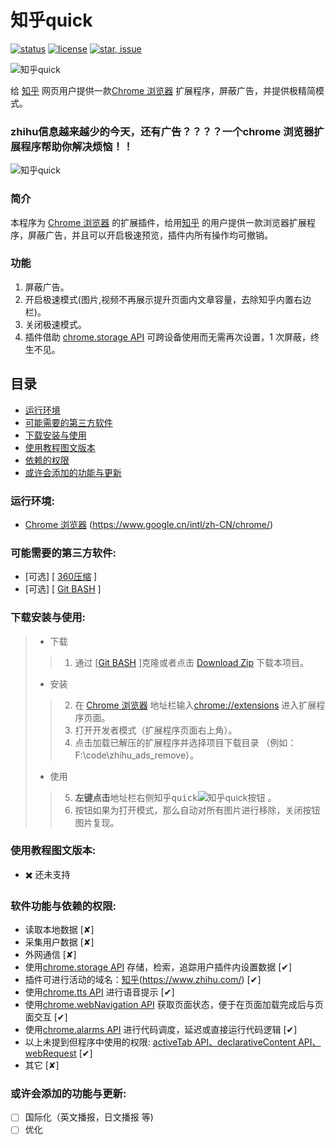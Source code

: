 # 知乎quick

[![status](https://img.shields.io/badge/status-stable-green.svg)](https://github.com/tychxn/jd-assistant)
[![license](https://img.shields.io/badge/license-MIT-blue.svg)](./LICENSE)
[![star, issue](https://img.shields.io/badge/star%2C%20issue-welcome-brightgreen.svg)](https://github.com/tychxn/jd-assistant)


![知乎quick][logo]

[logo]: https://user-images.githubusercontent.com/10275628/120307519-aa0a8100-c305-11eb-9d5f-3be586a0d623.png "Logo of 知乎quick"

  给 [知乎](https://www.zhihu.com/) 网页用户提供一款[Chrome 浏览器](https://www.google.cn/intl/zh-CN/chrome/) 扩展程序，屏蔽广告，并提供极精简模式。

### zhihu信息越来越少的今天，还有广告？？？？一个chrome 浏览器扩展程序帮助你解决烦恼！！
![知乎quick](https://user-images.githubusercontent.com/10275628/123084492-c35da380-d453-11eb-8bfd-7fcdd30dfdbf.png)

### 简介

  本程序为 [Chrome 浏览器](https://www.google.cn/intl/zh-CN/chrome/) 的扩展插件，给用[知乎](https://www.zhihu.com/) 的用户提供一款浏览器扩展程序，屏蔽广告，并且可以开启极速预览，插件内所有操作均可撤销。

### 功能

1. 屏蔽广告。
2. 开启极速模式(图片,视频不再展示提升页面内文章容量，去除知乎内置右边栏)。
3. 关闭极速模式。
3. 插件借助 [chrome.storage API](https://developer.chrome.com/apps/api_index) 可跨设备使用而无需再次设置，1 次屏蔽，终生不见。

## 目录

* [运行环境](#运行环境)
* [可能需要的第三方软件](#可能需要的第三方软件)
* [下载安装与使用](#下载安装与使用)
* [使用教程图文版本](#使用教程图文版本)
* [依赖的权限](#依赖的权限)
* [或许会添加的功能与更新](#或许会添加的功能与更新)

### <div id="env">运行环境:</div>

- [Chrome 浏览器](https://www.google.cn/intl/zh-CN/chrome/) \(<https://www.google.cn/intl/zh-CN/chrome/>\)

### <div id="third">可能需要的第三方软件:</div>

- \[可选\] \[ [360压缩](https://yasuo.360.cn/) \]
- \[可选\] \[ [Git BASH](https://gitforwindows.org/) \]


### <div id="howToUse">下载安装与使用:</div>

>- 下载  
>>1. 通过 \[[Git BASH](https://gitforwindows.org/) \]克隆或者点击 [Download Zip](https://github.com/hangdra/zhihu_ads_remove/archive/refs/heads/main.zip) 下载本项目。  
>
>- 安装  
>>2. 在 [Chrome 浏览器](https://www.google.cn/intl/zh-CN/chrome/)  地址栏输入[chrome://extensions](chrome://extensions) 进入扩展程序页面。
>>3. 打开<kbd>开发者模式</kbd>（扩展程序页面右上角）。    
>>4. 点击<kbd>加载已解压的扩展程序</kbd>并选择项目下载目录  （例如：F:\code\zhihu_ads_remove）。    
>
>- 使用     
>>5. **左键点击**地址栏右侧<kbd>知乎quick</kbd>![知乎quick](https://user-images.githubusercontent.com/10275628/120307519-aa0a8100-c305-11eb-9d5f-3be586a0d623.png "Logo of 知乎quick")按钮 。    
>>6. 按钮如果为打开模式，那么自动对所有图片进行移除，关闭按钮图片复现。  

### <div id="howToUseInStoryMode">使用教程图文版本:</div>

- ✖️ 还未支持

### <div id="privilege">软件功能与依赖的权限:</div>

- 读取本地数据 [✘]
- 采集用户数据 [✘]
- 外网通信 [✘]
- 使用[chrome.storage API](https://developer.chrome.com/apps/api_index) 存储，检索，追踪用户插件内设置数据 [✔]
- 插件可进行活动的域名：[知乎](https://www.zhihu.com/)\(<https://www.zhihu.com/>\) [✔]
- 使用[chrome.tts API](https://developer.chrome.com/apps/api_index) 进行语音提示 [✔]
- 使用[chrome.webNavigation API](https://developer.chrome.com/apps/api_index) 获取页面状态，便于在页面加载完成后与页面交互 [✔]
- 使用[chrome.alarms API](https://developer.chrome.com/apps/api_index) 进行代码调度，延迟或直接运行代码逻辑 [✔]
- 以上未提到但程序中使用的权限: [activeTab API、declarativeContent API、webRequest](https://developer.chrome.com/apps/api_index) [✔]
- 其它 [✘]

### <div id="never">或许会添加的功能与更新:</div>

- [ ] 国际化（英文播报，日文播报 等)
- [ ] 优化

[Download Zip]: (/hangdra/zhihu_ads_remove/archive/master.zip)
[360压缩]: (https://yasuo.360.cn/)
[Git BASH]: (https://gitforwindows.org/)
[知乎]: (https://www.zhihu.com/)
[Chrome 浏览器]: (https://www.google.cn/intl/zh-CN/chrome/)


